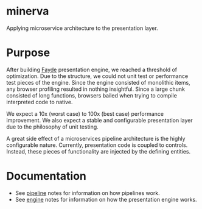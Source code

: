 minerva
=======

Applying microservice architecture to the presentation layer.

Purpose
=======

After building [Fayde](http://github.com/bsick7/fayde) presentation engine, we reached a threshold of optimization.  Due to the structure, we could not unit test or performance test pieces of the engine.  Since the engine consisted of monolithic items, any browser profiling resulted in nothing insightful.  Since a large chunk consisted of long functions, browsers bailed when trying to compile interpreted code to native.

We expect a 10x (worst case) to 100x (best case) performance improvement.  We also expect a stable and configurable presentation layer due to the philosophy of unit testing.

A great side effect of a microservices pipeline architecture is the highly configurable nature.  Currently, presentation code is coupled to controls.  Instead, these pieces of functionality are injected by the defining entities.

Documentation
=======

* See [pipeline](docs/pipeline.md) notes for information on how pipelines work.
* See [engine](docs/engine.md) notes for information on how the presentation engine works.
